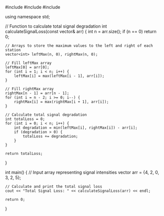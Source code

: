 #include <iostream>
#include <vector>
#include <algorithm>

using namespace std;

// Function to calculate total signal degradation
int calculateSignalLoss(const vector<int>& arr) {
    int n = arr.size();
    if (n == 0) return 0;

    // Arrays to store the maximum values to the left and right of each station
    vector<int> leftMax(n, 0), rightMax(n, 0);

    // Fill leftMax array
    leftMax[0] = arr[0];
    for (int i = 1; i < n; i++) {
        leftMax[i] = max(leftMax[i - 1], arr[i]);
    }

    // Fill rightMax array
    rightMax[n - 1] = arr[n - 1];
    for (int i = n - 2; i >= 0; i--) {
        rightMax[i] = max(rightMax[i + 1], arr[i]);
    }

    // Calculate total signal degradation
    int totalLoss = 0;
    for (int i = 0; i < n; i++) {
        int degradation = min(leftMax[i], rightMax[i]) - arr[i];
        if (degradation > 0) {
            totalLoss += degradation;
        }
    }

    return totalLoss;
}

int main() {
    // Input array representing signal intensities
    vector<int> arr = {4, 2, 0, 3, 2, 5};

    // Calculate and print the total signal loss
    cout << "Total Signal Loss: " << calculateSignalLoss(arr) << endl;

    return 0;
}
